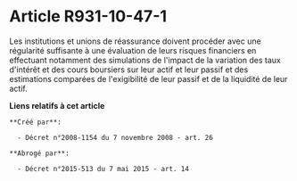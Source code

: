 # Article R931-10-47-1

Les institutions et unions de réassurance doivent procéder avec une régularité suffisante à une évaluation de leurs risques
financiers en effectuant notamment des simulations de l'impact de la variation des taux d'intérêt et des cours boursiers sur
leur actif et leur passif et des estimations comparées de l'exigibilité de leur passif et de la liquidité de leur actif.

**Liens relatifs à cet article**

	**Créé par**:

	  - Décret n°2008-1154 du 7 novembre 2008 - art. 26

	**Abrogé par**:

	  - Décret n°2015-513 du 7 mai 2015 - art. 14
